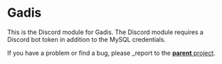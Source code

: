 # Gadis
This is the Discord module for Gadis. The Discord module requires a Discord bot token in addition to the MySQL credentials.

If you have a problem or find a bug, please _report to the [**parent** project](https://github.com/buildkillchill/gadis).
